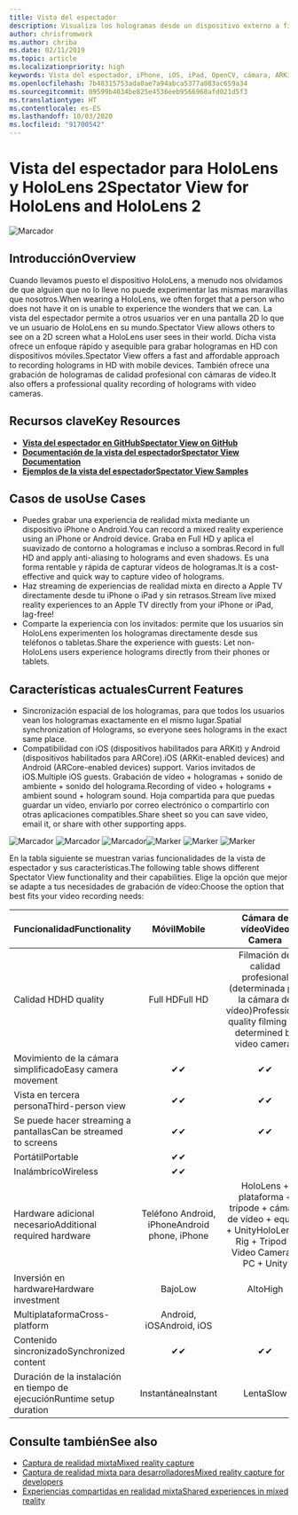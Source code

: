 ```yaml
---
title: Vista del espectador
description: Visualiza los hologramas desde un dispositivo externo a fin de demostrar una experiencia de realidad mixta en una pantalla externa o grabar un vídeo de una experiencia de realidad mixta.
author: chrisfromwork
ms.author: chriba
ms.date: 02/11/2019
ms.topic: article
ms.localizationpriority: high
keywords: Vista del espectador, iPhone, iOS, iPad, OpenCV, cámara, ARKit, HoloLens, realidad mixta, MixedRealityToolkit, demo, grabar
ms.openlocfilehash: 7b48315753ada0ae7a94abca5377a083ac659a34
ms.sourcegitcommit: 09599b4034be825e4536eeb9566968afd021d5f3
ms.translationtype: HT
ms.contentlocale: es-ES
ms.lasthandoff: 10/03/2020
ms.locfileid: "91700542"
---
```

# <a name="spectator-view-for-hololens-and-hololens-2"></a><span data-ttu-id="56537-104">Vista del espectador para HoloLens y HoloLens 2</span><span class="sxs-lookup"><span data-stu-id="56537-104">Spectator View for HoloLens and HoloLens 2</span></span>

![Marcador](images/SpecViewPhoneHero.jpg)

## <a name="overview"></a><span data-ttu-id="56537-106">Introducción</span><span class="sxs-lookup"><span data-stu-id="56537-106">Overview</span></span>

<span data-ttu-id="56537-107">Cuando llevamos puesto el dispositivo HoloLens, a menudo nos olvidamos de que alguien que no lo lleve no puede experimentar las mismas maravillas que nosotros.</span><span class="sxs-lookup"><span data-stu-id="56537-107">When wearing a HoloLens, we often forget that a person who does not have it on is unable to experience the wonders that we can.</span></span> <span data-ttu-id="56537-108">La vista del espectador permite a otros usuarios ver en una pantalla 2D lo que ve un usuario de HoloLens en su mundo.</span><span class="sxs-lookup"><span data-stu-id="56537-108">Spectator View allows others to see on a 2D screen what a HoloLens user sees in their world.</span></span>
<span data-ttu-id="56537-109">Dicha vista ofrece un enfoque rápido y asequible para grabar hologramas en HD con dispositivos móviles.</span><span class="sxs-lookup"><span data-stu-id="56537-109">Spectator View offers a fast and affordable approach to recording holograms in HD with mobile devices.</span></span> <span data-ttu-id="56537-110">También ofrece una grabación de hologramas de calidad profesional con cámaras de vídeo.</span><span class="sxs-lookup"><span data-stu-id="56537-110">It also offers a professional quality recording of holograms with video cameras.</span></span>

## <a name="key-resources"></a><span data-ttu-id="56537-111">Recursos clave</span><span class="sxs-lookup"><span data-stu-id="56537-111">Key Resources</span></span>

* [<span data-ttu-id="56537-112">**Vista del espectador en GitHub**</span><span class="sxs-lookup"><span data-stu-id="56537-112">**Spectator View on GitHub**</span></span>](https://github.com/microsoft/MixedReality-SpectatorView)
* [<span data-ttu-id="56537-113">**Documentación de la vista del espectador**</span><span class="sxs-lookup"><span data-stu-id="56537-113">**Spectator View Documentation**</span></span>](https://microsoft.github.io/MixedReality-SpectatorView/README.html)
* [<span data-ttu-id="56537-114">**Ejemplos de la vista del espectador**</span><span class="sxs-lookup"><span data-stu-id="56537-114">**Spectator View Samples**</span></span>](https://github.com/microsoft/MixedReality-SpectatorView/tree/master/samples)

## <a name="use-cases"></a><span data-ttu-id="56537-115">Casos de uso</span><span class="sxs-lookup"><span data-stu-id="56537-115">Use Cases</span></span>
* <span data-ttu-id="56537-116">Puedes grabar una experiencia de realidad mixta mediante un dispositivo iPhone o Android.</span><span class="sxs-lookup"><span data-stu-id="56537-116">You can record a mixed reality experience using an iPhone or Android device.</span></span> <span data-ttu-id="56537-117">Graba en Full HD y aplica el suavizado de contorno a hologramas e incluso a sombras.</span><span class="sxs-lookup"><span data-stu-id="56537-117">Record in full HD and apply anti-aliasing to holograms and even shadows.</span></span> <span data-ttu-id="56537-118">Es una forma rentable y rápida de capturar vídeos de hologramas.</span><span class="sxs-lookup"><span data-stu-id="56537-118">It is a cost-effective and quick way to capture video of holograms.</span></span>
* <span data-ttu-id="56537-119">Haz streaming de experiencias de realidad mixta en directo a Apple TV directamente desde tu iPhone o iPad y sin retrasos.</span><span class="sxs-lookup"><span data-stu-id="56537-119">Stream live mixed reality experiences to an Apple TV directly from your iPhone or iPad, lag-free!</span></span>
* <span data-ttu-id="56537-120">Comparte la experiencia con los invitados: permite que los usuarios sin HoloLens experimenten los hologramas directamente desde sus teléfonos o tabletas.</span><span class="sxs-lookup"><span data-stu-id="56537-120">Share the experience with guests: Let non-HoloLens users experience holograms directly from their phones or tablets.</span></span>

## <a name="current-features"></a><span data-ttu-id="56537-121">Características actuales</span><span class="sxs-lookup"><span data-stu-id="56537-121">Current Features</span></span>

* <span data-ttu-id="56537-122">Sincronización espacial de los hologramas, para que todos los usuarios vean los hologramas exactamente en el mismo lugar.</span><span class="sxs-lookup"><span data-stu-id="56537-122">Spatial synchronization of Holograms, so everyone sees holograms in the exact same place.</span></span>
* <span data-ttu-id="56537-123">Compatibilidad con iOS (dispositivos habilitados para ARKit) y Android (dispositivos habilitados para ARCore).</span><span class="sxs-lookup"><span data-stu-id="56537-123">iOS (ARKit-enabled devices) and Android (ARCore-enabled devices) support.</span></span>
<span data-ttu-id="56537-124">Varios invitados de iOS.</span><span class="sxs-lookup"><span data-stu-id="56537-124">Multiple iOS guests.</span></span>
<span data-ttu-id="56537-125">Grabación de vídeo + hologramas + sonido de ambiente + sonido del holograma.</span><span class="sxs-lookup"><span data-stu-id="56537-125">Recording of video + holograms + ambient sound + hologram sound.</span></span>
<span data-ttu-id="56537-126">Hoja compartida para que puedas guardar un vídeo, enviarlo por correo electrónico o compartirlo con otras aplicaciones compatibles.</span><span class="sxs-lookup"><span data-stu-id="56537-126">Share sheet so you can save video, email it, or share with other supporting apps.</span></span>

<span data-ttu-id="56537-127">![Marcador](images/SpecViewPhoneDemo.jpg)
![Marcador](images/hololensspectatorview-500px.jpg) ![Marcador](images/spectatorview-300px.png)</span><span class="sxs-lookup"><span data-stu-id="56537-127">![Marker](images/SpecViewPhoneDemo.jpg)
![Marker](images/hololensspectatorview-500px.jpg) ![Marker](images/spectatorview-300px.png)</span></span>

<span data-ttu-id="56537-128">En la tabla siguiente se muestran varias funcionalidades de la vista de espectador y sus características.</span><span class="sxs-lookup"><span data-stu-id="56537-128">The following table shows different Spectator View functionality and their capabilities.</span></span> <span data-ttu-id="56537-129">Elige la opción que mejor se adapte a tus necesidades de grabación de vídeo:</span><span class="sxs-lookup"><span data-stu-id="56537-129">Choose the option that best fits your video recording needs:</span></span>

|      <span data-ttu-id="56537-130">Funcionalidad</span><span class="sxs-lookup"><span data-stu-id="56537-130">Functionality</span></span>                                | <span data-ttu-id="56537-131">Móvil</span><span class="sxs-lookup"><span data-stu-id="56537-131">Mobile</span></span>                  |                    <span data-ttu-id="56537-132">Cámara de vídeo</span><span class="sxs-lookup"><span data-stu-id="56537-132">Video Camera</span></span>              |
|--------------------------------------|:-----------------------:|:-------------------------------------------:|
| <span data-ttu-id="56537-133">Calidad HD</span><span class="sxs-lookup"><span data-stu-id="56537-133">HD quality</span></span>                           |         <span data-ttu-id="56537-134">Full HD</span><span class="sxs-lookup"><span data-stu-id="56537-134">Full HD</span></span>         |        <span data-ttu-id="56537-135">Filmación de calidad profesional (determinada por la cámara de vídeo)</span><span class="sxs-lookup"><span data-stu-id="56537-135">Professional quality filming (as determined by video camera)</span></span>      |
| <span data-ttu-id="56537-136">Movimiento de la cámara simplificado</span><span class="sxs-lookup"><span data-stu-id="56537-136">Easy camera movement</span></span>                 |            <span data-ttu-id="56537-137">✔</span><span class="sxs-lookup"><span data-stu-id="56537-137">✔</span></span>            |                      <span data-ttu-id="56537-138">✔</span><span class="sxs-lookup"><span data-stu-id="56537-138">✔</span></span>                      |
| <span data-ttu-id="56537-139">Vista en tercera persona</span><span class="sxs-lookup"><span data-stu-id="56537-139">Third-person view</span></span>                    |            <span data-ttu-id="56537-140">✔</span><span class="sxs-lookup"><span data-stu-id="56537-140">✔</span></span>            |                      <span data-ttu-id="56537-141">✔</span><span class="sxs-lookup"><span data-stu-id="56537-141">✔</span></span>                      |
| <span data-ttu-id="56537-142">Se puede hacer streaming a pantallas</span><span class="sxs-lookup"><span data-stu-id="56537-142">Can be streamed to screens</span></span>           |            <span data-ttu-id="56537-143">✔</span><span class="sxs-lookup"><span data-stu-id="56537-143">✔</span></span>            |                      <span data-ttu-id="56537-144">✔</span><span class="sxs-lookup"><span data-stu-id="56537-144">✔</span></span>                      |
| <span data-ttu-id="56537-145">Portátil</span><span class="sxs-lookup"><span data-stu-id="56537-145">Portable</span></span>                             |            <span data-ttu-id="56537-146">✔</span><span class="sxs-lookup"><span data-stu-id="56537-146">✔</span></span>            |                                             |
| <span data-ttu-id="56537-147">Inalámbrico</span><span class="sxs-lookup"><span data-stu-id="56537-147">Wireless</span></span>                             |            <span data-ttu-id="56537-148">✔</span><span class="sxs-lookup"><span data-stu-id="56537-148">✔</span></span>            |                                             |
| <span data-ttu-id="56537-149">Hardware adicional necesario</span><span class="sxs-lookup"><span data-stu-id="56537-149">Additional required hardware</span></span>         |     <span data-ttu-id="56537-150">Teléfono Android, iPhone</span><span class="sxs-lookup"><span data-stu-id="56537-150">Android phone, iPhone</span></span>    | <span data-ttu-id="56537-151">HoloLens + plataforma + trípode + cámara de vídeo + equipo + Unity</span><span class="sxs-lookup"><span data-stu-id="56537-151">HoloLens + Rig + Tripod + Video Camera + PC + Unity</span></span> |
| <span data-ttu-id="56537-152">Inversión en hardware</span><span class="sxs-lookup"><span data-stu-id="56537-152">Hardware investment</span></span>                  |           <span data-ttu-id="56537-153">Bajo</span><span class="sxs-lookup"><span data-stu-id="56537-153">Low</span></span>            |                     <span data-ttu-id="56537-154">Alto</span><span class="sxs-lookup"><span data-stu-id="56537-154">High</span></span>                    |
| <span data-ttu-id="56537-155">Multiplataforma</span><span class="sxs-lookup"><span data-stu-id="56537-155">Cross-platform</span></span>                       |           <span data-ttu-id="56537-156">Android, iOS</span><span class="sxs-lookup"><span data-stu-id="56537-156">Android, iOS</span></span>   |                                             |
| <span data-ttu-id="56537-157">Contenido sincronizado</span><span class="sxs-lookup"><span data-stu-id="56537-157">Synchronized content</span></span>                 |            <span data-ttu-id="56537-158">✔</span><span class="sxs-lookup"><span data-stu-id="56537-158">✔</span></span>            |                      <span data-ttu-id="56537-159">✔</span><span class="sxs-lookup"><span data-stu-id="56537-159">✔</span></span>                      |
| <span data-ttu-id="56537-160">Duración de la instalación en tiempo de ejecución</span><span class="sxs-lookup"><span data-stu-id="56537-160">Runtime setup duration</span></span>               |         <span data-ttu-id="56537-161">Instantánea</span><span class="sxs-lookup"><span data-stu-id="56537-161">Instant</span></span>          |                     <span data-ttu-id="56537-162">Lenta</span><span class="sxs-lookup"><span data-stu-id="56537-162">Slow</span></span>                    |
## <a name="see-also"></a><span data-ttu-id="56537-163">Consulte también</span><span class="sxs-lookup"><span data-stu-id="56537-163">See also</span></span>

* [<span data-ttu-id="56537-164">Captura de realidad mixta</span><span class="sxs-lookup"><span data-stu-id="56537-164">Mixed reality capture</span></span>](../../mixed-reality-capture.md) 
* [<span data-ttu-id="56537-165">Captura de realidad mixta para desarrolladores</span><span class="sxs-lookup"><span data-stu-id="56537-165">Mixed reality capture for developers</span></span>](mixed-reality-capture-for-developers.md)
* [<span data-ttu-id="56537-166">Experiencias compartidas en realidad mixta</span><span class="sxs-lookup"><span data-stu-id="56537-166">Shared experiences in mixed reality</span></span>](shared-experiences-in-mixed-reality.md)
